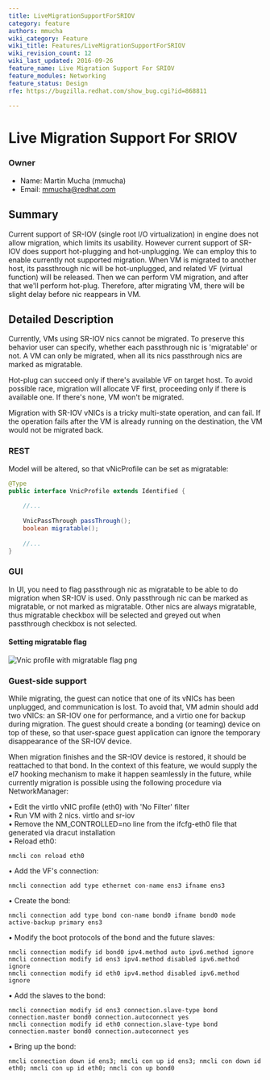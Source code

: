 ```yaml
---
title: LiveMigrationSupportForSRIOV
category: feature
authors: mmucha
wiki_category: Feature
wiki_title: Features/LiveMigrationSupportForSRIOV
wiki_revision_count: 12
wiki_last_updated: 2016-09-26
feature_name: Live Migration Support For SRIOV
feature_modules: Networking
feature_status: Design
rfe: https://bugzilla.redhat.com/show_bug.cgi?id=868811

---
```



# Live Migration Support For SRIOV

### Owner

*   Name: Martin Mucha (mmucha)
*   Email: mmucha@redhat.com

## Summary
Current support of SR-IOV (single root I/O virtualization) in engine 
does not allow migration, which
limits its usability. However current support of SR-IOV does support 
hot-plugging and hot-unplugging. We can employ this to enable currently 
not supported migration. When VM is migrated to another host, its
passthrough nic will be hot-unplugged, and related VF (virtual function)
will be released.
Then we can perform VM migration, and after that we'll perform hot-plug.
Therefore, after migrating VM, there will be slight delay before nic 
reappears in VM. 

## Detailed Description

Currently, VMs using SR-IOV nics cannot be migrated. To preserve this 
behavior user can specify, whether each passthrough nic is 'migratable' 
or not. A VM can only be migrated, when all its nics passthrough 
nics are marked as migratable. 

Hot-plug can succeed only if there's available VF on 
target host. To avoid possible race, migration will allocate VF first, 
proceeding only if there is available one. 
If there's none, VM won't be migrated.

Migration with SR-IOV vNICs is a tricky multi-state operation, and can 
fail. If the operation fails after the VM is already running on the 
destination, the VM would not be migrated back.

### REST

Model will be altered, so that vNicProfile can be set as migratable:

```java
@Type
public interface VnicProfile extends Identified {
    
    //...
    
    VnicPassThrough passThrough();
    boolean migratable();
    
    //...
}    
```

### GUI

In UI, you need to flag passthrough nic as migratable to be able to do
migration when SR-IOV is used. Only passthrough nic can be marked as
migratable, or not marked as migratable. Other nics are always 
migratable, thus migratable checkbox will be selected and greyed out
when passthrough checkbox is not selected. 

#### Setting migratable flag
![Vnic profile with migratable flag png](/images/vnicProfileWithMigratableFlag.png "Vnic profile with migratable flag png")

### Guest-side support
   
While migrating, the guest can notice that one of its vNICs has been 
unplugged, and communication is lost. To avoid that, VM admin should 
add two vNICs: an SR-IOV one for performance, and a virtio one for 
backup during migration. The guest should create a bonding (or teaming) 
device on top of these, so that user-space guest application can ignore 
the temporary disappearance of the SR-IOV device.
   
When migration finishes and the SR-IOV device is restored, it should be 
reattached to that bond. In the context of this feature, we would supply
the el7 hooking mechanism to make it happen seamlessly in the future, while
currently migration is possible using the following procedure via NetworkManager:

&#8226; Edit the virtIo vNIC profile (eth0) with 'No Filter' filter<br>
&#8226; Run VM with 2 nics. virtIo and sr-iov<br>
&#8226; Remove the NM_CONTROLLED=no line from the ifcfg-eth0 file that generated via dracut installation<br>
&#8226; Reload eth0:<br>

    nmcli con reload eth0
&#8226; Add the VF's connection:

    nmcli connection add type ethernet con-name ens3 ifname ens3
&#8226; Create the bond:

    nmcli connection add type bond con-name bond0 ifname bond0 mode active-backup primary ens3
&#8226; Modify the boot protocols of the bond and the future slaves:

    nmcli connection modify id bond0 ipv4.method auto ipv6.method ignore
    nmcli connection modify id ens3 ipv4.method disabled ipv6.method ignore
    nmcli connection modify id eth0 ipv4.method disabled ipv6.method ignore
&#8226; Add the slaves to the bond:

    nmcli connection modify id ens3 connection.slave-type bond connection.master bond0 connection.autoconnect yes
    nmcli connection modify id eth0 connection.slave-type bond connection.master bond0 connection.autoconnect yes
&#8226; Bring up the bond:

    nmcli connection down id ens3; nmcli con up id ens3; nmcli con down id eth0; nmcli con up id eth0; nmcli con up bond0